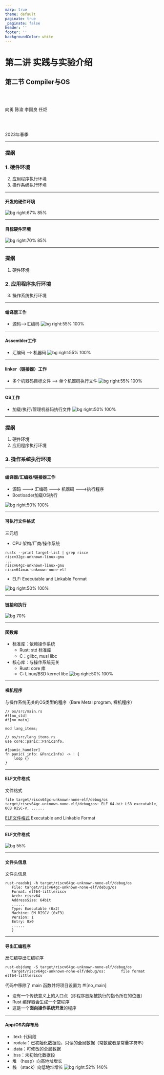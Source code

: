 ```yaml
---
marp: true
theme: default
paginate: true
_paginate: false
header: ''
footer: ''
backgroundColor: white
---
```


<!-- theme: gaia -->
<!-- _class: lead -->

# 第二讲 实践与实验介绍
## 第二节 Compiler与OS

<br>
<br>

向勇 陈渝 李国良 任炬 

<br>
<br>

2023年春季

---
### 提纲

### 1. 硬件环境
2. 应用程序执行环境
3. 操作系统执行环境

---

#### 开发的硬件环境
![bg right:67% 85%](figs/x86.png)

---

#### 目标硬件环境
![bg right:70% 85%](figs/rv.png)

---
### 提纲

1. 硬件环境
### 2. 应用程序执行环境
3. 操作系统执行环境

---

#### 编译器工作
- 源码-->汇编码
![bg right:55% 100%](figs/app-software-stack.png)
---

#### Assembler工作
- 汇编码 --> 机器码
![bg right:55% 100%](figs/app-software-stack.png)
---
#### linker（链接器）工作
- 多个机器码目标文件 --> 单个机器码执行文件
![bg right:55% 100%](figs/app-software-stack.png)

---

#### OS工作
- 加载/执行/管理机器码执行文件
![bg right:50% 100%](figs/app-software-stack.png)


---
### 提纲

1. 硬件环境
2. 应用程序执行环境
### 3. 操作系统执行环境

---

#### 编译器/汇编器/链接器工作
- 源码 ---> 汇编码 ---> 机器码 --->执行程序
- Bootloader加载OS执行

![bg right:50% 100%](figs/os-software-stack.png)


---

#### 可执行文件格式
三元组
* CPU 架构/厂商/操作系统
```
rustc --print target-list | grep riscv
riscv32gc-unknown-linux-gnu
...
riscv64gc-unknown-linux-gnu
riscv64imac-unknown-none-elf
```
* ELF: Executable and Linkable Format

![bg right:50% 100%](figs/os-software-stack.png)


---

#### 链接和执行

![bg 70%](figs/link.png)

---
#### 函数库
- 标准库：依赖操作系统
  - Rust: std 标准库
  - C：glibc, musl libc 
- 核心库：与操作系统无关
  - Rust: core 库
  - C: Linux/BSD kernel libc
![bg right:50% 100%](figs/os-software-stack.png)

---
#### 裸机程序
与操作系统无关的OS类型的程序（Bare Metal program, 裸机程序）
```
// os/src/main.rs
#![no_std]
#![no_main]

mod lang_items;

// os/src/lang_items.rs
use core::panic::PanicInfo;

#[panic_handler]
fn panic(_info: &PanicInfo) -> ! {
    loop {}
}
```

---
#### ELF文件格式

文件格式
```
file target/riscv64gc-unknown-none-elf/debug/os
target/riscv64gc-unknown-none-elf/debug/os: ELF 64-bit LSB executable, UCB RISC-V, ......
```
[ELF文件格式](https://wiki.osdev.org/ELF) Executable and Linkable Format

---
#### ELF文件格式

![bg 55%](figs/elf.png)

---
#### 文件头信息

文件头信息
```
rust-readobj -h target/riscv64gc-unknown-none-elf/debug/os
   File: target/riscv64gc-unknown-none-elf/debug/os
   Format: elf64-littleriscv
   Arch: riscv64
   AddressSize: 64bit
   ......
   Type: Executable (0x2)
   Machine: EM_RISCV (0xF3)
   Version: 1
   Entry: 0x0
   ......
   }
```

---
#### 导出汇编程序


反汇编导出汇编程序
```
rust-objdump -S target/riscv64gc-unknown-none-elf/debug/os
   target/riscv64gc-unknown-none-elf/debug/os:       file format elf64-littleriscv
```
代码中移除了 main 函数并将项目设置为 #![no_main] 
 - 没有一个传统意义上的入口点（即程序首条被执行的指令所在的位置）
 - Rust 编译器会生成一个空程序
 - 这是一个**面向操作系统开发**的程序

---
#### App/OS内存布局
- .text: 代码段
- .rodata：已初始化数据段，只读的全局数据（常数或者是常量字符串）
- .data：可修改的全局数据
- .bss：未初始化数据段
- 堆 （heap）向高地址增长
- 栈 （stack）向低地址增长
![bg right:52% 140%](figs/memlayout.png)

